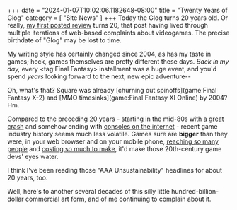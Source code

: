 +++
date = "2024-01-07T10:02:06.1182648-08:00"
title = "Twenty Years of Glog"
category = [ "Site News" ]
+++
Today the Glog turns 20 years old.  Or really, [my first posted review]($SiteBaseURL$2004/01/07/mario-kart-double-dash-2/) turns 20, that post having lived through multiple iterations of web-based complaints about videogames.  The precise birthdate of "Glog" may be lost to time.

My writing style has certainly changed since 2004, as has my taste in games; heck, games themselves are pretty different these days.  *Back in my day,* every <tag:Final Fantasy> installment was a huge event, and you'd spend *years* looking forward to the next, new epic adventure--

Oh, what's that?  Square was already [churning out spinoffs](game:Final Fantasy X-2) and [MMO timesinks](game:Final Fantasy XI Online) by 2004?  Hm.

Compared to the preceding 20 years - starting in the mid-80s with [a great crash](https://en.wikipedia.org/wiki/Video_game_crash_of_1983) and somehow ending with [consoles on the internet](https://en.wikipedia.org/wiki/Xbox_network) - recent game industry history seems much less volatile.  Games sure are **bigger** than they were, in your web browser and on your mobile phone, [reaching so many people](https://www.gamesindustry.biz/dfc-global-game-audience-reaches-37-billion) and [costing so much to make](https://www.forbes.com/sites/paultassi/2023/12/21/a-300-million-spider-man-2-budget-sonys-future-and-aaa-unsustainability/), it'd make those 20th-century game devs' eyes water.

I think I've been reading those "AAA Unsustainability" headlines for about 20 years, too.

Well, here's to another several decades of this silly little hundred-billion-dollar commercial art form, and of me continuing to complain about it.
